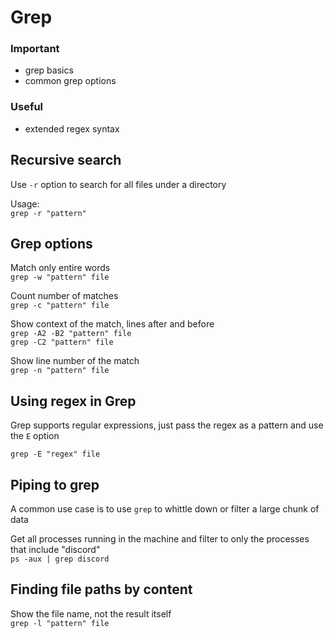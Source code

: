 # Grep

### Important

-   grep basics
-   common grep options

### Useful

-   extended regex syntax

## Recursive search

Use `-r` option to search for all files under a directory

Usage:  
`grep -r "pattern"`

## Grep options

Match only entire words  
`grep -w "pattern" file`

Count number of matches  
`grep -c "pattern" file`

Show context of the match, lines after and before  
`grep -A2 -B2 "pattern" file`  
`grep -C2 "pattern" file`

Show line number of the match  
`grep -n "pattern" file`

## Using regex in Grep

Grep supports regular expressions, just pass the regex as a pattern and use the `E` option

`grep -E "regex" file`

## Piping to grep

A common use case is to use `grep` to whittle down or filter a large chunk of data

Get all processes running in the machine and filter to only the processes that include "discord"  
`ps -aux | grep discord`

## Finding file paths by content

Show the file name, not the result itself  
`grep -l "pattern" file`
